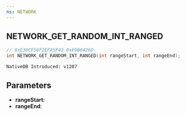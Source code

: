 ```yaml
---
ns: NETWORK
---
```

## NETWORK_GET_RANDOM_INT_RANGED

```c
// 0xE30CF56F1EFA5F43 0xF9B6426D
int NETWORK_GET_RANDOM_INT_RANGED(int rangeStart, int rangeEnd);
```

```
NativeDB Introduced: v1207
```

## Parameters
* **rangeStart**:
* **rangeEnd**:
